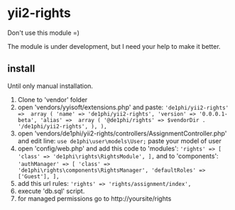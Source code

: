 yii2-rights
===========

Don't use this module =) 

The module is under development, but I need your help to make it better.

install
--------

Until only manual installation.

1. Clone to 'vendor' folder
2. open 'vendors/yyisoft/extensions.php' and paste:
`
'de1phi/yii2-rights' => 
  array (
    'name' => 'de1phi/yii2-rights',
    'version' => '0.0.0.1-beta',
    'alias' => 
    array (
      '@de1phi/rights' => $vendorDir . '/de1phi/yii2-rights',
    ),
  ),
`
3. open 'vendors/de1phi/yii2-rights/controllers/AssignmentController.php' and edit line:
`use de1phi\user\models\User;`
paste your model of user
4. open 'config/web.php' and add this code to 'modules':
`'rights' => [
    'class' => 'de1phi\rights\RightsModule',
],`
and to 'components':
`
'authManager' => [
    'class' => 'de1phi\rights\components\RightsManager',
    'defaultRoles' => ['Guest'],
],
`
5. add this url rules:
`'rights' => 'rights/assignment/index',`
6. execute 'db.sql' script.
7. for managed permissions go to http://yoursite/rights
